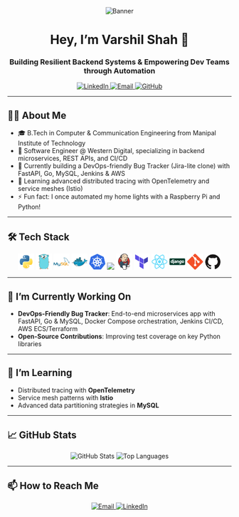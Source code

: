 <p align="center">
  <img src="https://raw.githubusercontent.com/varshilshah-2002/varshilshah-2002/master/assets/banner.png" alt="Banner" />
</p>

<h1 align="center">Hey, I’m Varshil Shah 👋</h1>
<h3 align="center">Building Resilient Backend Systems & Empowering Dev Teams through Automation</h3>

<p align="center">
  <a href="https://linkedin.com/in/varshilshah-2002" target="_blank">
    <img src="https://img.shields.io/badge/LinkedIn-Connect-blue?logo=linkedin" alt="LinkedIn" />
  </a>
  <a href="mailto:varshil.220202@gmail.com">
    <img src="https://img.shields.io/badge/Email-✉️-red" alt="Email" />
  </a>
  <a href="https://github.com/varshilshah-2002" target="_blank">
    <img src="https://img.shields.io/badge/GitHub-@varshilshah-181717?logo=github" alt="GitHub" />
  </a>
</p>

---

## 👨‍💻 About Me
- 🎓 B.Tech in Computer & Communication Engineering from Manipal Institute of Technology  
- 💼 Software Engineer @ Western Digital, specializing in backend microservices, REST APIs, and CI/CD  
- 🔭 Currently building a DevOps-friendly Bug Tracker (Jira-lite clone) with FastAPI, Go, MySQL, Jenkins & AWS  
- 🌱 Learning advanced distributed tracing with OpenTelemetry and service meshes (Istio)  
- ⚡ Fun fact: I once automated my home lights with a Raspberry Pi and Python!

---

## 🛠️ Tech Stack

<p align="center">
  <img src="https://raw.githubusercontent.com/devicons/devicon/master/icons/python/python-original.svg" width="36" />
  <img src="https://raw.githubusercontent.com/devicons/devicon/master/icons/go/go-original.svg" width="36" />
  <img src="https://raw.githubusercontent.com/devicons/devicon/master/icons/mysql/mysql-original-wordmark.svg" width="36" />
  <img src="https://raw.githubusercontent.com/devicons/devicon/master/icons/docker/docker-original.svg" width="36" />
  <img src="https://raw.githubusercontent.com/devicons/devicon/master/icons/kubernetes/kubernetes-plain.svg" width="36" />
  <img src="https://raw.githubusercontent.com/devicons/devicon/master/icons/aws/amazonwebservices-original.svg" width="36" />
  <img src="https://raw.githubusercontent.com/devicons/devicon/master/icons/jenkins/jenkins-original.svg" width="36" />
  <img src="https://raw.githubusercontent.com/devicons/devicon/master/icons/terraform/terraform-original.svg" width="36" />
  <img src="https://raw.githubusercontent.com/devicons/devicon/master/icons/react/react-original.svg" width="36" />
  <img src="https://raw.githubusercontent.com/devicons/devicon/master/icons/django/django-original.svg" width="36" />
  <img src="https://raw.githubusercontent.com/devicons/devicon/master/icons/git/git-original.svg" width="36" />
  <img src="https://raw.githubusercontent.com/devicons/devicon/master/icons/github/github-original.svg" width="36" />
</p>

---

## 🔭 I’m Currently Working On
- **DevOps-Friendly Bug Tracker**: End-to-end microservices app with FastAPI, Go & MySQL, Docker Compose orchestration, Jenkins CI/CD, AWS ECS/Terraform  
- **Open-Source Contributions**: Improving test coverage on key Python libraries  

---

## 🌱 I’m Learning
- Distributed tracing with **OpenTelemetry**  
- Service mesh patterns with **Istio**  
- Advanced data partitioning strategies in **MySQL**

---

## 📈 GitHub Stats

<p align="center">
  <img src="https://github-readme-stats.vercel.app/api?username=varshilshah-2002&show_icons=true&hide_border=true&theme=dark" alt="GitHub Stats" />
  <img src="https://github-readme-stats.vercel.app/api/top-langs/?username=varshilshah-2002&layout=compact&hide_border=true&theme=dark" alt="Top Languages" />
</p>

---

## 📫 How to Reach Me
<p align="center">
  <a href="mailto:varshil.220202@gmail.com">
    <img src="https://img.shields.io/badge/Email-✉️-red" alt="Email" />
  </a>
  <a href="https://linkedin.com/in/varshilshah-2002" target="_blank">
    <img src="https://img.shields.io/badge/LinkedIn-Connect-blue?logo=linkedin" alt="LinkedIn" />
  </a>
</p>
